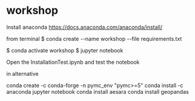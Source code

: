 # workshop


Install anaconda
https://docs.anaconda.com/anaconda/install/

from terminal
$ conda create --name workshop --file requirements.txt

$ conda activate workshop
$ jupyter notebook

Open the InstallationTest.ipynb and test the notebook



in alternative

conda create -c conda-forge -n pymc_env "pymc>=5"
conda install -c anaconda jupyter notebook
conda install aesara
conda install geopandas
